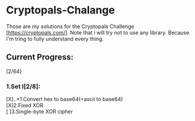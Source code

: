 # Cryptopals-Chalange
Those are my solutions for the Cryptopals Challenge [https://cryptopals.com/].
Note that i will try not to use any library.
Because I'm tring to fully understand every thing.
## Current Progress:
[2/64]
### 1.Set I[2/8]:
[X]..*1.Convert hex to base64(+ascii to base64)
<br>[X]2.Fixed XOR</br>
[  ]3.Single-byte XOR cipher


